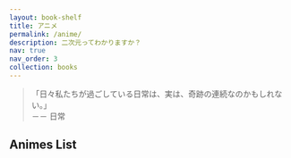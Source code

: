 ```yaml
---
layout: book-shelf
title: アニメ
permalink: /anime/
description: 二次元ってわかりますか？
nav: true
nav_order: 3
collection: books
---
```


> 「日々私たちが過ごしている日常は、実は、奇跡の連続なのかもしれない。」
> <br><span style="margin-right:80px;">－－ 日常</span>

## Animes List
